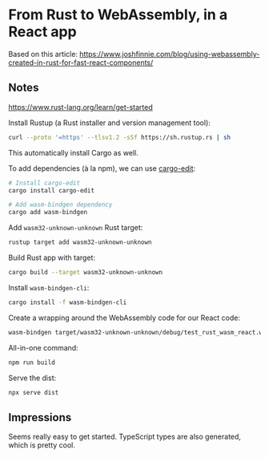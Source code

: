 # From Rust to WebAssembly, in a React app

Based on this article: https://www.joshfinnie.com/blog/using-webassembly-created-in-rust-for-fast-react-components/

## Notes

https://www.rust-lang.org/learn/get-started

Install Rustup (a Rust installer and version management tool):

```sh
curl --proto '=https' --tlsv1.2 -sSf https://sh.rustup.rs | sh
```

This automatically install Cargo as well.

To add dependencies (à la npm), we can use [cargo-edit](https://crates.io/crates/cargo-edit):

```sh
# Install cargo-edit
cargo install cargo-edit

# Add wasm-bindgen dependency
cargo add wasm-bindgen
```

Add `wasm32-unknown-unknown` Rust target:

```sh
rustup target add wasm32-unknown-unknown
```

Build Rust app with target:

```sh
cargo build --target wasm32-unknown-unknown
```

Install `wasm-bindgen-cli`:

```sh
cargo install -f wasm-bindgen-cli
```

Create a wrapping around the WebAssembly code for our React code:

```sh
wasm-bindgen target/wasm32-unknown-unknown/debug/test_rust_wasm_react.wasm --out-dir build
```

All-in-one command:

```sh
npm run build
```

Serve the dist:

```sh
npx serve dist
```

## Impressions

Seems really easy to get started. TypeScript types are also generated, which is pretty cool.
